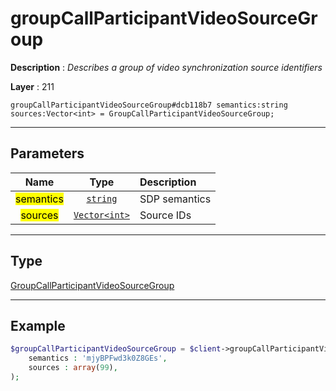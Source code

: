 # groupCallParticipantVideoSourceGroup

**Description** : *Describes a group of video synchronization source identifiers*

**Layer** : 211

```tl
groupCallParticipantVideoSourceGroup#dcb118b7 semantics:string sources:Vector<int> = GroupCallParticipantVideoSourceGroup;
```

---

## Parameters

| Name | Type | Description |
| :---: | :---: | :--- |
| <mark>semantics</mark> | [`string`](type/string) | SDP semantics |
| <mark>sources</mark> | [`Vector<int>`](type/int) | Source IDs |

---

## Type

[GroupCallParticipantVideoSourceGroup](type/GroupCallParticipantVideoSourceGroup)

---

## Example

```php
$groupCallParticipantVideoSourceGroup = $client->groupCallParticipantVideoSourceGroup(
	semantics : 'mjyBPFwd3k0Z8GEs',
	sources : array(99),
);
```